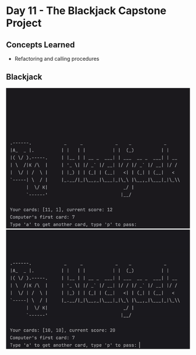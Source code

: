 # Day 11 - The Blackjack Capstone Project
## Concepts Learned
- Refactoring and calling procedures
## Blackjack
![Day 11 Code Demo](../gifs/Day011-1.gif)
![Day 11 Code Demo](../gifs/Day011-2.gif)
